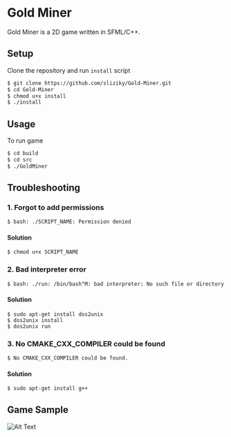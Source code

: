 # Gold Miner

Gold Miner is a 2D game written in SFML/C++.

## Setup

Clone the repository and run ```install``` script

```bash
$ git clone https://github.com/sliziky/Gold-Miner.git
$ cd Gold-Miner
$ chmod u+x install
$ ./install
```

## Usage
To run game
```bash
$ cd build
$ cd src
$ ./GoldMiner
```
## Troubleshooting
### 1. Forgot to add permissions 
```bash
$ bash: ./SCRIPT_NAME: Permission denied
```
#### Solution 
```
$ chmod u+x SCRIPT_NAME
```

### 2. Bad interpreter error
```bash
$ bash: ./run: /bin/bash^M: bad interpreter: No such file or directory
```
#### Solution
```
$ sudo apt-get install dos2unix
$ dos2unix install
$ dos2unix run
```

### 3. No CMAKE_CXX_COMPILER could be found
```bash
$ No CMAKE_CXX_COMPILER could be found.
```
#### Solution
```bash
$ sudo apt-get install g++
```
## Game Sample
![Alt Text](https://media.giphy.com/media/7NGa55eqCUPP7Nks9x/giphy.gif)



